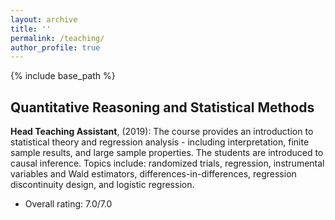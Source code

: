 ```yaml
---
layout: archive
title: ''
permalink: /teaching/
author_profile: true
---
```


{% include base_path %}

## Quantitative Reasoning and Statistical Methods

 **Head Teaching Assistant**, (2019): The course provides an introduction to statistical theory and regression analysis - including interpretation, finite sample results, and large sample properties. The students are introduced to causal inference. Topics include: randomized trials, regression, instrumental variables and Wald estimators, differences-in-differences, regression discontinuity design, and logistic regression.
 <p></p>

 * Overall rating: 7.0/7.0
